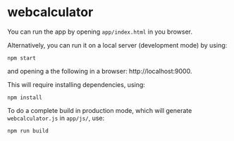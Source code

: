 # webcalculator

You can run the app by opening `app/index.html` in you browser.

Alternatively, you can run it on a local server (development mode) by using:

`npm start`

and opening a the following in a browser: http://localhost:9000.

This will require installing dependencies, using:

`npm install`

To do a complete build in production mode, which will generate `webcalculator.js` in `app/js/`, use:

`npm run build`
